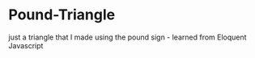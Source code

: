 # Pound-Triangle
just a triangle that I made using the pound sign - learned from Eloquent Javascript
